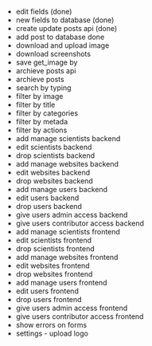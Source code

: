 - edit fields (done)
- new fields to database (done)
- create update posts api (done)
- add post to database done
- download and upload image
- download screenshots
- save get_image by
- archieve posts api
- archieve posts
- search by typing
- filter by image
- filter by title
- filter by categories
- filter by metada
- filter by actions
- add manage scientists backend
- edit scientists backend
- drop scientists backend
- add manage websites backend
- edit websites backend
- drop websites backend
- add manage users backend
- edit users backend
- drop users backend
- give users admin access backend
- give users contributor access backend
- add manage scientists frontend
- edit scientists frontend
- drop scientists frontend
- add manage websites frontend
- edit websites frontend
- drop websites frontend
- add manage users frontend
- edit users frontend
- drop users frontend
- give users admin access frontend
- give users contributor access frontend
- show errors on forms
- settings - upload logo
